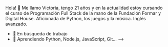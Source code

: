 Hola! 👋
Me llamo Victoria, tengo 21 años y en la actualidad estoy cursando el curso de Programación Full Stack de la mano de la Fundación Formar y Digital House.
Aficionada de Python, los juegos y la música. Inglés avanzado.

- 🔭 En búsqueda de trabajo 
- 🌱 Aprendiendo Python, Node.js, JavaScript, Git...
-->
